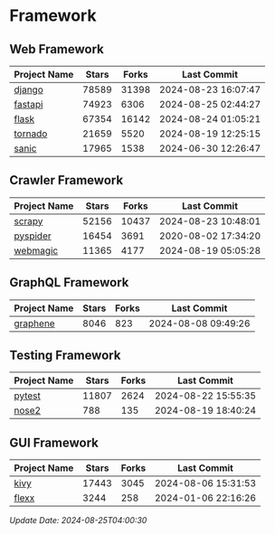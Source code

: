 # Framework

## Web Framework
| Project Name | Stars | Forks | Last Commit |
| ------------ | ----- | ----- | ----------- |
| [django](https://github.com/django/django) | 78589 | 31398 | 2024-08-23 16:07:47 |
| [fastapi](https://github.com/fastapi/fastapi) | 74923 | 6306 | 2024-08-25 02:44:27 |
| [flask](https://github.com/pallets/flask) | 67354 | 16142 | 2024-08-24 01:05:21 |
| [tornado](https://github.com/tornadoweb/tornado) | 21659 | 5520 | 2024-08-19 12:25:15 |
| [sanic](https://github.com/sanic-org/sanic) | 17965 | 1538 | 2024-06-30 12:26:47 |

## Crawler Framework
| Project Name | Stars | Forks | Last Commit |
| ------------ | ----- | ----- | ----------- |
| [scrapy](https://github.com/scrapy/scrapy) | 52156 | 10437 | 2024-08-23 10:48:01 |
| [pyspider](https://github.com/binux/pyspider) | 16454 | 3691 | 2020-08-02 17:34:20 |
| [webmagic](https://github.com/code4craft/webmagic) | 11365 | 4177 | 2024-08-19 05:05:28 |

## GraphQL Framework
| Project Name | Stars | Forks | Last Commit |
| ------------ | ----- | ----- | ----------- |
| [graphene](https://github.com/graphql-python/graphene) | 8046 | 823 | 2024-08-08 09:49:26 |

## Testing Framework
| Project Name | Stars | Forks | Last Commit |
| ------------ | ----- | ----- | ----------- |
| [pytest](https://github.com/pytest-dev/pytest) | 11807 | 2624 | 2024-08-22 15:55:35 |
| [nose2](https://github.com/nose-devs/nose2) | 788 | 135 | 2024-08-19 18:40:24 |

## GUI Framework
| Project Name | Stars | Forks | Last Commit |
| ------------ | ----- | ----- | ----------- |
| [kivy](https://github.com/kivy/kivy) | 17443 | 3045 | 2024-08-06 15:31:53 |
| [flexx](https://github.com/flexxui/flexx) | 3244 | 258 | 2024-01-06 22:16:26 |

*Update Date: 2024-08-25T04:00:30*